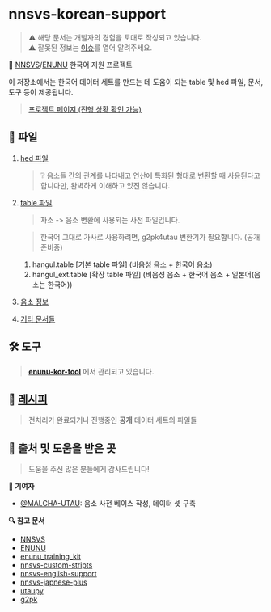 # nnsvs-korean-support

> ⚠️ 해당 문서는 개발자의 경험을 토대로 작성되고 있습니다.  
> ⚠️ 잘못된 정보는 [이슈](https://github.com/Kor-SVS/nnsvs-korean-support/issues)를 열어 알려주세요.

:pushpin: [NNSVS](https://github.com/r9y9/nnsvs)/[ENUNU](https://github.com/oatsu-gh/ENUNU.git) 한국어 지원 프로젝트

이 저장소에서는 한국어 데이터 세트를 만드는 데 도움이 되는 table 및 hed 파일, 문서, 도구 등이 제공됩니다.

> [프로젝트 페이지 (진행 상황 확인 가능)](https://github.com/orgs/Kor-SVS/projects/1/views/1)

## 💾 파일

1. [hed 파일](./hed)

    > ❔ 음소들 간의 관계를 나타내고 연산에 특화된 형태로 변환할 때 사용된다고 합니다만, 완벽하게 이해하고 있진 않습니다.

2. [table 파일](./dic)

    > 자소 -> 음소 변환에 사용되는 사전 파일입니다.

    > 한국어 그대로 가사로 사용하려면, g2pk4utau 변환기가 필요합니다. (공개 준비중)

    1. hangul.table [기본 table 파일] (비음성 음소 + 한국어 음소)
    2. hangul_ext.table [확장 table 파일] (비음성 음소 + 한국어 음소 + 일본어(음소는 한국어))

3. [음소 정보](./PHONEMES.md)

4. [기타 문서들](./doc)

## 🛠️ 도구

> **[enunu-kor-tool](https://github.com/Kor-SVS/enunu-kor-tool)** 에서 관리되고 있습니다.

## 🍳 [레시피](./recipes)

> 전처리가 완료되거나 진행중인 **공개** 데이터 세트의 파일들

## 🙏 출처 및 도움을 받은 곳

> 도움을 주신 많은 분들에게 감사드립니다!

**📍 기여자**

-   [@MALCHA-UTAU](https://github.com/MALCHA-UTAU): 음소 사전 베이스 작성, 데이터 셋 구축

**🔍 참고 문서**

-   [NNSVS](https://github.com/nnsvs/nnsvs)
-   [ENUNU](https://github.com/oatsu-gh/ENUNU)
-   [enunu_training_kit](https://github.com/oatsu-gh/enunu_training_kit)
-   [nnsvs-custom-stripts](https://github.com/oatsu-gh/nnsvs-custom-stripts)
-   [nnsvs-english-support](https://github.com/intunist/nnsvs-english-support)
-   [nnsvs-japnese-plus](https://github.com/intunist/nnsvs-japnese-plus)
-   [utaupy](https://github.com/oatsu-gh/utaupy)
-   [g2pk](https://github.com/Kyubyong/g2pK)
